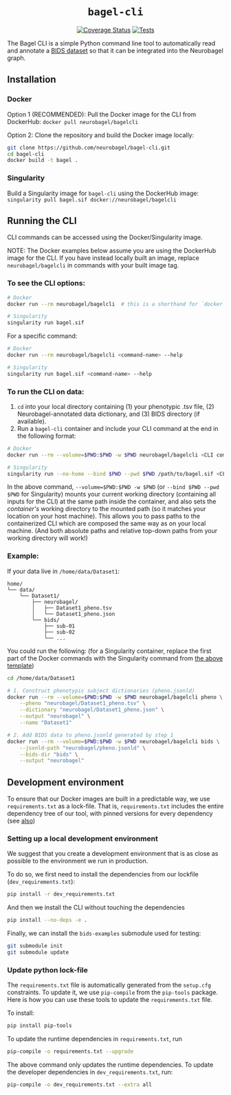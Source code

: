 <div align="center">

# `bagel-cli`
[![Coverage Status](https://coveralls.io/repos/github/neurobagel/bagel-cli/badge.svg?branch=main)](https://coveralls.io/github/neurobagel/bagel-cli?branch=main)
[![Tests](https://github.com/neurobagel/bagel-cli/actions/workflows/test.yml/badge.svg)](https://github.com/neurobagel/bagel-cli/actions/workflows/test.yml)

</div>

The Bagel CLI is a simple Python command line tool to automatically read and annotate a 
[BIDS dataset](https://bids-specification.readthedocs.io/en/stable/) 
so that it can be integrated into the Neurobagel graph.

## Installation
### Docker
Option 1 (RECOMMENDED): Pull the Docker image for the CLI from DockerHub: `docker pull neurobagel/bagelcli`

Option 2: Clone the repository and build the Docker image locally:
```bash
git clone https://github.com/neurobagel/bagel-cli.git
cd bagel-cli
docker build -t bagel .
```

### Singularity
Build a Singularity image for `bagel-cli` using the DockerHub image:  
`singularity pull bagel.sif docker://neurobagel/bagelcli`

## Running the CLI
CLI commands can be accessed using the Docker/Singularity image.

NOTE: The Docker examples below assume you are using the DockerHub image for the CLI. 
If you have instead locally built an image, replace `neurobagel/bagelcli` in commands with your built image tag.

### To see the CLI options:
```bash
# Docker
docker run --rm neurobagel/bagelcli  # this is a shorthand for `docker run --rm neurobagel/bagelcli --help

# Singularity
singularity run bagel.sif
```
For a specific command:
```bash
# Docker
docker run --rm neurobagel/bagelcli <command-name> --help

# Singularity
singularity run bagel.sif <command-name> --help
```


### To run the CLI on data:
1. `cd` into your local directory containing (1) your phenotypic .tsv file, (2) Neurobagel-annotated data dictionary, and (3) BIDS directory (if available). 
2. Run a `bagel-cli` container and include your CLI command at the end in the following format:
```bash
# Docker
docker run --rm --volume=$PWD:$PWD -w $PWD neurobagel/bagelcli <CLI command here>

# Singularity
singularity run --no-home --bind $PWD --pwd $PWD /path/to/bagel.sif <CLI command here>
```
In the above command, `--volume=$PWD:$PWD -w $PWD` (or `--bind $PWD --pwd $PWD` for Singularity) mounts your current working directory (containing all inputs for the CLI) at the same path inside the container, and also sets the _container's_ working directory to the mounted path (so it matches your location on your host machine). This allows you to pass paths to the containerized CLI which are composed the same way as on your local machine. (And both absolute paths and relative top-down paths from your working directory will work!)

### Example:  
If your data live in `/home/data/Dataset1`:
```
home/
└── data/
    └── Dataset1/
        ├── neurobagel/
        │   ├── Dataset1_pheno.tsv
        │   └── Dataset1_pheno.json
        └── bids/
            ├── sub-01
            ├── sub-02
            └── ...
```

You could run the following: (for a Singularity container, replace the first part of the Docker commands with the Singularity command from [the above template](#to-run-the-cli-on-data))
```bash
cd /home/data/Dataset1

# 1. Construct phenotypic subject dictionaries (pheno.jsonld)
docker run --rm --volume=$PWD:$PWD -w $PWD neurobagel/bagelcli pheno \
    --pheno "neurobagel/Dataset1_pheno.tsv" \
    --dictionary "neurobagel/Dataset1_pheno.json" \
    --output "neurobagel" \
    --name "Dataset1"

# 2. Add BIDS data to pheno.jsonld generated by step 1
docker run --rm --volume=$PWD:$PWD -w $PWD neurobagel/bagelcli bids \
    --jsonld-path "neurobagel/pheno.jsonld" \
    --bids-dir "bids" \
    --output "neurobagel"
```

## Development environment

To ensure that our Docker images are built in a predictable way,
we use `requirements.txt` as a lock-file.
That is, `requirements.txt` includes the entire dependency tree of our tool,
with pinned versions for every dependency (see [also](https://pip.pypa.io/en/latest/topics/repeatable-installs/#repeatability))


### Setting up a local development environment
We suggest that you create a development environment 
that is as close as possible to the environment we run in production.

To do so, we first need to install the dependencies from our lockfile (`dev_requirements.txt`):

```bash
pip install -r dev_requirements.txt
```

And then we install the CLI without touching the dependencies

```bash
pip install --no-deps -e .
```

Finally, we can install the `bids-examples` submodule used for testing:
```bash
git submodule init
git submodule update
```

### Update python lock-file
The `requirements.txt` file is automatically generated from the `setup.cfg`
constraints. To update it, we use `pip-compile` from the `pip-tools` package.
Here is how you can use these tools to update the `requirements.txt` file.

To install:
```bash
pip install pip-tools
```

To update the runtime dependencies in `requirements.txt`, run
```bash
pip-compile -o requirements.txt --upgrade
```

The above command only updates the runtime dependencies.
To update the developer dependencies in `dev_requirements.txt`, run:
```bash
pip-compile -o dev_requirements.txt --extra all
```

